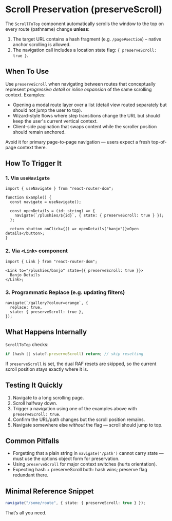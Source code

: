 # Scroll Preservation (preserveScroll)

The `ScrollToTop` component automatically scrolls the window to the top on every route (pathname) change **unless**:

1. The target URL contains a hash fragment (e.g. `/page#section`) – native anchor scrolling is allowed.
2. The navigation call includes a location state flag: `{ preserveScroll: true }`.

## When To Use

Use `preserveScroll` when navigating between routes that conceptually represent _progressive detail_ or _inline expansion_ of the same scrolling context. Examples:

- Opening a modal route layer over a list (detail view routed separately but should not jump the user to top).
- Wizard-style flows where step transitions change the URL but should keep the user's current vertical context.
- Client-side pagination that swaps content while the scroller position should remain anchored.

Avoid it for primary page-to-page navigation — users expect a fresh top-of-page context there.

## How To Trigger It

### 1. Via `useNavigate`

```tsx
import { useNavigate } from "react-router-dom";

function Example() {
  const navigate = useNavigate();

  const openDetails = (id: string) => {
    navigate(`/plushies/${id}`, { state: { preserveScroll: true } });
  };

  return <button onClick={() => openDetails("banjo")}>Open details</button>;
}
```

### 2. Via `<Link>` component

```tsx
import { Link } from "react-router-dom";

<Link to="/plushies/banjo" state={{ preserveScroll: true }}>
  Banjo Details
</Link>;
```

### 3. Programmatic Replace (e.g. updating filters)

```tsx
navigate(`/gallery?colour=orange`, {
  replace: true,
  state: { preserveScroll: true },
});
```

## What Happens Internally

`ScrollToTop` checks:

```ts
if (hash || state?.preserveScroll) return; // skip resetting
```

If `preserveScroll` is set, the dual RAF resets are skipped, so the current scroll position stays exactly where it is.

## Testing It Quickly

1. Navigate to a long scrolling page.
2. Scroll halfway down.
3. Trigger a navigation using one of the examples above with `preserveScroll: true`.
4. Confirm the URL/path changes but the scroll position remains.
5. Navigate somewhere else _without_ the flag — scroll should jump to top.

## Common Pitfalls

- Forgetting that a plain string in `navigate('/path')` cannot carry state — must use the options object form for preservation.
- Using `preserveScroll` for major context switches (hurts orientation).
- Expecting hash + preserveScroll both: hash wins; preserve flag redundant there.

## Minimal Reference Snippet

```ts
navigate("/some/route", { state: { preserveScroll: true } });
```

That’s all you need.
